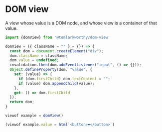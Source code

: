 # DOM view

A view whose value is a DOM node, and whose view is a container of that value. 

```js
import {domView} from '@tomlarkworthy/dom-view'
```

```js echo
domView = ({ className = "" } = {}) => {
  const dom = document.createElement("div");
  dom.className = className;
  dom.value = undefined;
  invalidation.then(dom.addEventListener("input", () => {}));
  Object.defineProperty(dom, "value", {
    set: (value) => {
      if (dom.firstChild) dom.textContent = "";
      if (value) dom.appendChild(value);
    },
    get: () => dom.firstChild
  });
  return dom;
}
```

```js echo
viewof example = domView()
```

```js echo
(viewof example.value = html`<button>❤️</button>`)
```

```js echo

```
